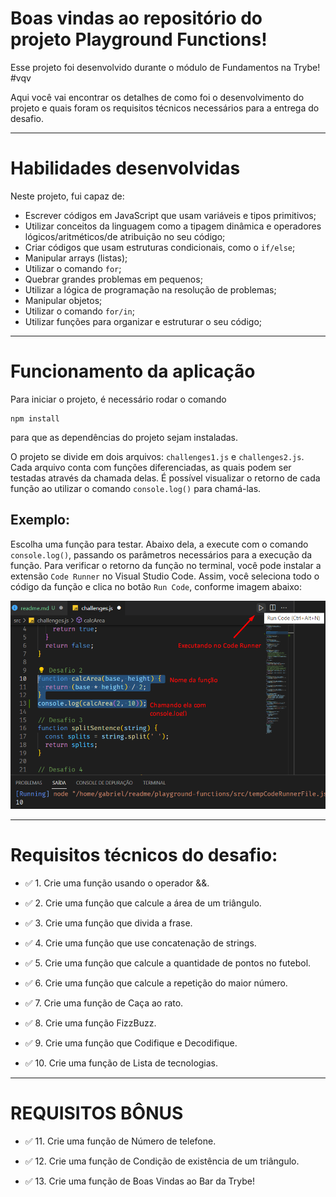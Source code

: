 # Boas vindas ao repositório do projeto <b>Playground Functions</b>!

Esse projeto foi desenvolvido durante o módulo de Fundamentos na Trybe! #vqv 

Aqui você vai encontrar os detalhes de como foi o desenvolvimento do projeto e quais foram os requisitos técnicos necessários para a entrega do desafio.

---

# Habilidades desenvolvidas

Neste projeto, fui capaz de:

- Escrever códigos em JavaScript que usam variáveis e tipos primitivos;
- Utilizar conceitos da linguagem como a tipagem dinâmica e operadores lógicos/aritméticos/de atribuição no seu código;
- Criar códigos que usam estruturas condicionais, como o `if/else`;
- Manipular arrays (listas);
- Utilizar o comando `for`;
- Quebrar grandes problemas em pequenos;
- Utilizar a lógica de programação na resolução de problemas;
- Manipular objetos;
- Utilizar o comando `for/in`;
- Utilizar funções para organizar e estruturar o seu código;

---

# Funcionamento da aplicação

Para iniciar o projeto, é necessário rodar o comando
```
npm install
```
para que as dependências do projeto sejam instaladas.

O projeto se divide em dois arquivos: `challenges1.js` e `challenges2.js`. Cada arquivo conta com funções diferenciadas, as quais podem ser testadas através da chamada delas. É possível visualizar o retorno de cada função ao utilizar o comando `console.log()` para chamá-las.

## Exemplo:

Escolha uma função para testar. Abaixo dela, a execute com o comando `console.log()`, passando os parâmetros necessários para a execução da função.
Para verificar o retorno da função no terminal, você pode instalar a extensão `Code Runner` no Visual Studio Code. Assim, você seleciona todo o código da função e clica no botão `Run Code`, conforme imagem abaixo:

![](images/playground-functions.png)

---

# Requisitos técnicos do desafio:

- ✅ 1. Crie uma função usando o operador &&.

- ✅ 2. Crie uma função que calcule a área de um triângulo.

- ✅ 3. Crie uma função que divida a frase.

- ✅ 4. Crie uma função que use concatenação de strings.

- ✅ 5. Crie uma função que calcule a quantidade de pontos no futebol.

- ✅ 6. Crie uma função que calcule a repetição do maior número.
  
- ✅ 7. Crie uma função de Caça ao rato.

- ✅ 8. Crie uma função FizzBuzz.

- ✅ 9. Crie uma função que Codifique e Decodifique.

- ✅ 10. Crie uma função de Lista de tecnologias.

--- 

# REQUISITOS BÔNUS

- ✅ 11. Crie uma função de Número de telefone.

- ✅ 12. Crie uma função de Condição de existência de um triângulo.

- ✅ 13. Crie uma função de Boas Vindas ao Bar da Trybe!
